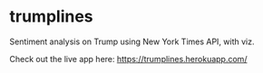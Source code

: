 # trumplines
Sentiment analysis on Trump using New York Times API, with viz.

Check out the live app here: https://trumplines.herokuapp.com/
